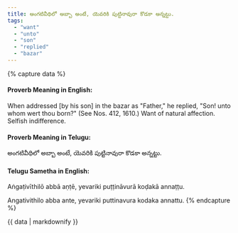 ```yaml
---
title: అంగటివీథిలో అబ్బా అంటే, యెవరికి పుట్టినావురా కొడకా అన్నట్టు.
tags:
  - "want"
  - "unto"
  - "son"
  - "replied"
  - "bazar"
---
```


{% capture data %}
#### Proverb Meaning in English:
When addressed [by his son] in the bazar as "Father," he replied, "Son! unto whom wert thou born?"
(See Nos. 412, 1610.)
Want of natural affection. Selfish indifference.

#### Proverb Meaning in Telugu:
అంగటివీథిలో అబ్బా అంటే, యెవరికి పుట్టినావురా కొడకా అన్నట్టు.

#### Telugu Sametha in English:
Aṅgaṭivīthilō abbā aṇṭē, yevariki puṭṭināvurā koḍakā annaṭṭu.

Angativithilo abba ante, yevariki puttinavura kodaka annattu.
{% endcapture %}

{{ data | markdownify }}

